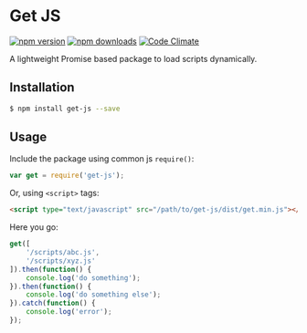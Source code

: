 # Get JS
[![npm version](https://img.shields.io/npm/v/get-js.svg?style=flat-square)](https://www.npmjs.com/package/get-js) [![npm downloads](https://img.shields.io/npm/dt/get-js.svg?style=flat-square)](https://www.npmjs.com/package/get-js) [![Code Climate](https://img.shields.io/codeclimate/github/kabirbaidhya/get-js.svg?style=flat-square)](https://codeclimate.com/github/kabirbaidhya/get-js)

A lightweight Promise based package to load scripts dynamically.

## Installation

```bash
$ npm install get-js --save
```

## Usage
Include the package using common js `require()`:

```javascript
var get = require('get-js');
```

Or, using `<script>` tags:

```html
<script type="text/javascript" src="/path/to/get-js/dist/get.min.js"></script>
```

Here you go:

```javascript
get([
    '/scripts/abc.js',
    '/scripts/xyz.js'
]).then(function() {
    console.log('do something');
}).then(function() {
    console.log('do something else');
}).catch(function() {
    console.log('error');
});
```

